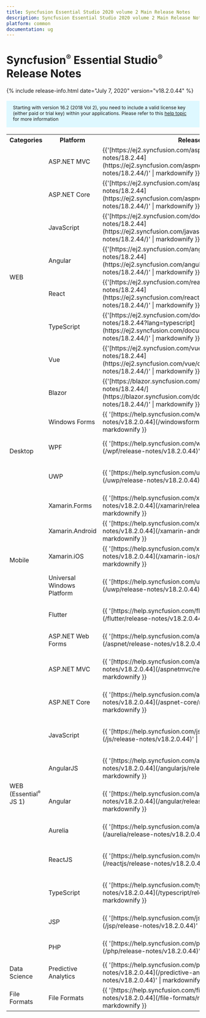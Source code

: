 ```yaml
---
title: Syncfusion Essential Studio 2020 volume 2 Main Release Notes  
description: Syncfusion Essential Studio 2020 volume 2 Main Release Notes  
platform: common
documentation: ug
---
```


# Syncfusion<sup style="font-size:70%">&reg;</sup> Essential Studio<sup style="font-size:70%">&reg;</sup>  Release Notes  

{% include release-info.html date="July 7, 2020"   version="v18.2.0.44" %} 

<style>
#license {
    font-size: .88em!important;
margin-top: 1.5em;     margin-bottom: 1.5em;
    background-color: #def8ff;
    padding: 10px 17px 14px;
}
</style>

<div id="license">
Starting with version 16.2 (2018 Vol 2), you need to include a valid license key (either paid or trial key) within your applications. 
Please refer to this <a href="/common/essential-studio/licensing/license-key">help topic</a> for more information 
</div>



<table>
<tr>
<th>
Categories</th><th>
Platform</th><th>
Release Notes</th><th>
Read Me</th></tr>
<tr>
<td rowspan="8">
WEB 
</td>
<td>
ASP.NET MVC
</td>
<td>{{'[https://ej2.syncfusion.com/aspnetmvc/documentation/release-notes/18.2.44](https://ej2.syncfusion.com/aspnetmvc/documentation/release-notes/18.2.44/)' | markdownify }}
</td>
<td>{{'[http://files2.syncfusion.com/Installs/v18.2.0.44/ReadMe/web/ASPMVC.html](http://files2.syncfusion.com/Installs/v18.2.0.44/ReadMe/web/ASPMVC.html)' | markdownify }}
</td>
</tr>
<tr>
<td>
ASP.NET Core	
</td>
<td>{{'[https://ej2.syncfusion.com/aspnetcore/documentation/release-notes/18.2.44](https://ej2.syncfusion.com/aspnetcore/documentation/release-notes/18.2.44/)' | markdownify }}
</td>
<td>{{'[http://files2.syncfusion.com/Installs/v18.2.0.44/ReadMe/web/ASPNETCORE.html](http://files2.syncfusion.com/Installs/v18.2.0.44/ReadMe/web/ASPNETCORE.html)' | markdownify }}
</td>
</tr>
<tr>
<td>
JavaScript
</td>
<td>{{'[https://ej2.syncfusion.com/documentation/release-notes/18.2.44](https://ej2.syncfusion.com/javascript/documentation/release-notes/18.2.44/)' | markdownify }}
</td>
<td>{{'[http://files2.syncfusion.com/Installs/v18.2.0.44/ReadMe/web/JavaScript.html](http://files2.syncfusion.com/Installs/v18.2.0.44/ReadMe/web/JavaScript.html)' | markdownify }}
</td>
</tr>
<tr>
<td>
Angular
</td>
<td>{{'[https://ej2.syncfusion.com/angular/documentation/release-notes/18.2.44](https://ej2.syncfusion.com/angular/documentation/release-notes/18.2.44/)' | markdownify }}
</td>
<td>{{'[http://files2.syncfusion.com/Installs/v18.2.0.44/ReadMe/web/Angular.html](http://files2.syncfusion.com/Installs/v18.2.0.44/ReadMe/web/Angular.html)' | markdownify }}
</td>
</tr>
<tr>
<td>
React
</td>
<td>{{'[https://ej2.syncfusion.com/react/documentation/release-notes/18.2.44](https://ej2.syncfusion.com/react/documentation/release-notes/18.2.44/)' | markdownify }}
</td>
<td>{{'[http://files2.syncfusion.com/Installs/v18.2.0.44/ReadMe/web/React.html](http://files2.syncfusion.com/Installs/v18.2.0.44/ReadMe/web/React.html)' | markdownify }}
</td>
</tr>
<tr>
<td>
TypeScript
</td>
<td>{{'[https://ej2.syncfusion.com/documentation/release-notes/18.2.44?lang=typescript](https://ej2.syncfusion.com/documentation/release-notes/18.2.44/)' | markdownify }}
</td>
<td>{{'[http://files2.syncfusion.com/Installs/v18.2.0.44/ReadMe/web/TypeScript.html](http://files2.syncfusion.com/Installs/v18.2.0.44/ReadMe/web/TypeScript.html)' | markdownify }}
</td>
</tr>
<tr>
<td>
Vue
</td>
<td>{{'[https://ej2.syncfusion.com/vue/documentation/release-notes/18.2.44](https://ej2.syncfusion.com/vue/documentation/release-notes/18.2.44/)' | markdownify }}
</td>
<td>{{'[http://files2.syncfusion.com/Installs/v18.2.0.44/ReadMe/web/Vue.html](http://files2.syncfusion.com/Installs/v18.2.0.44/ReadMe/web/Vue.html)' | markdownify }}
</td>
</tr>
<tr>
<td>
Blazor
</td>
<td>{{'[https://blazor.syncfusion.com/documentation/release-notes/18.2.44/](https://blazor.syncfusion.com/documentation/release-notes/18.2.44/)' | markdownify }}
</td>
<td>{{'[http://files2.syncfusion.com/Installs/v18.2.0.44/ReadMe/web/Blazor.html](http://files2.syncfusion.com/Installs/v18.2.0.44/ReadMe/web/Blazor.html)' | markdownify }}
</td>
</tr>
<tr>
<td rowspan="3">
Desktop
</td>
<td>
Windows Forms
</td>
<td>{{ '[https://help.syncfusion.com/windowsforms/release-notes/v18.2.0.44](/windowsforms/release-notes/v18.2.0.44)' | markdownify }}
</td>
<td>{{ '[http://files2.syncfusion.com/Installs/v18.2.0.44/ReadMe/WindowsForms.html](http://files2.syncfusion.com/Installs/v18.2.0.44/ReadMe/WindowsForms.html)' | markdownify }}
</td>
</tr>
<tr>
<td>
WPF
</td>
<td>{{ '[https://help.syncfusion.com/wpf/release-notes/v18.2.0.44](/wpf/release-notes/v18.2.0.44)' | markdownify }}
</td>
<td>{{ '[http://files2.syncfusion.com/Installs/v18.2.0.44/ReadMe/WPF.html](http://files2.syncfusion.com/Installs/v18.2.0.44/ReadMe/WPF.html)' | markdownify }}
</td>
</tr>
<tr>
<td>
UWP
</td>
<td>{{ '[https://help.syncfusion.com/uwp/release-notes/v18.2.0.44](/uwp/release-notes/v18.2.0.44)' | markdownify }}
</td>
<td>{{ '[http://files2.syncfusion.com/Installs/v18.2.0.44/ReadMe/UniversalWindows.html](http://files2.syncfusion.com/Installs/v18.2.0.44/ReadMe/UniversalWindows.html)' | markdownify }}
</td>
</tr>
<tr>
<td rowspan="5">
Mobile
</td>
<td>
Xamarin.Forms
</td>
<td>{{ '[https://help.syncfusion.com/xamarin/release-notes/v18.2.0.44](/xamarin/release-notes/v18.2.0.44)' | markdownify }}
</td>
<td>{{ '[http://files2.syncfusion.com/Installs/v18.2.0.44/ReadMe/Xamarin_Forms.html](http://files2.syncfusion.com/Installs/v18.2.0.44/ReadMe/Xamarin_Forms.html)' | markdownify }}
</td>
</tr>
<tr>
<td>
Xamarin.Android
</td>
<td>{{ '[https://help.syncfusion.com/xamarin-android/release-notes/v18.2.0.44](/xamarin-android/release-notes/v18.2.0.44)' | markdownify }}
</td>
<td>{{ '[http://files2.syncfusion.com/Installs/v18.2.0.44/ReadMe/Xamarin_Forms.html](http://files2.syncfusion.com/Installs/v18.2.0.44/ReadMe/Xamarin_Forms.html)' | markdownify }}
</td>
</tr>
<tr>
<td>
Xamarin.iOS
</td>
<td>{{ '[https://help.syncfusion.com/xamarin-ios/release-notes/v18.2.0.44](/xamarin-ios/release-notes/v18.2.0.44)' | markdownify }}
</td>
<td>{{ '[http://files2.syncfusion.com/Installs/v18.2.0.44/ReadMe/Xamarin_Forms.html](http://files2.syncfusion.com/Installs/v18.2.0.44/ReadMe/Xamarin_Forms.html)' | markdownify }}
</td>
</tr>
<tr>
<td>
Universal Windows Platform
</td>
<td>{{ '[https://help.syncfusion.com/uwp/release-notes/v18.2.0.44](/uwp/release-notes/v18.2.0.44)' | markdownify }}
</td>
<td>{{ '[http://files2.syncfusion.com/Installs/v18.2.0.44/ReadMe/UniversalWindows.html](http://files2.syncfusion.com/Installs/v18.2.0.44/ReadMe/UniversalWindows.html)' | markdownify }}
</td>
</tr>
<tr>
<td>
Flutter
</td>
<td>{{ '[https://help.syncfusion.com/flutter/release-notes/v18.2.0.44](/flutter/release-notes/v18.2.0.44)' | markdownify }}
</td>
<td>{{ '[http://files2.syncfusion.com/Installs/v18.2.0.44/ReadMe/Flutter.html](http://files2.syncfusion.com/Installs/v18.2.0.44/ReadMe/Flutter.html)' | markdownify }}
</td>
</tr>
<tr>
<td rowspan="11">
WEB (Essential<sup style="font-size:70%">&reg;</sup> JS 1)
</td>
<td>
ASP.NET Web Forms
</td>
<td>{{ '[https://help.syncfusion.com/aspnet/release-notes/v18.2.0.44](/aspnet/release-notes/v18.2.0.44)' | markdownify }}
</td>
<td>{{ '[http://files2.syncfusion.com/Installs/v18.2.0.44/ReadMe/essential-js1/ASP.html](http://files2.syncfusion.com/Installs/v18.2.0.44/ReadMe/essential-js1/ASP.html)' | markdownify }}
</td>
</tr>
<tr>
<td>
ASP.NET MVC
</td>
<td>{{ '[https://help.syncfusion.com/aspnetmvc/release-notes/v18.2.0.44](/aspnetmvc/release-notes/v18.2.0.44)' | markdownify }}
</td>
<td>{{ '[http://files2.syncfusion.com/Installs/v18.2.0.44/ReadMe/essential-js1/ASPMVC.html](http://files2.syncfusion.com/Installs/v18.2.0.44/ReadMe/essential-js1/ASPMVC.html)' | markdownify }}
</td>
</tr>
<tr>
<td>
ASP.NET Core
</td>
<td>{{ '[https://help.syncfusion.com/aspnet-core/release-notes/v18.2.0.44](/aspnet-core/release-notes/v18.2.0.44)' | markdownify }}
</td>
<td>
{{ '[http://files2.syncfusion.com/Installs/v18.2.0.44/ReadMe/essential-js1/ASPNETCORE.html](http://files2.syncfusion.com/Installs/v18.2.0.44/ReadMe/essential-js1/ASPNETCORE.html)' | markdownify }}
</td>
</tr>
<tr>
<td>
JavaScript
</td>
<td>{{ '[https://help.syncfusion.com/js/release-notes/v18.2.0.44](/js/release-notes/v18.2.0.44)' | markdownify }}
</td>
<td>{{ '[http://files2.syncfusion.com/Installs/v18.2.0.44/ReadMe/essential-js1/JavaScript.html](http://files2.syncfusion.com/Installs/v18.2.0.44/ReadMe/essential-js1/JavaScript.html)' | markdownify }}
</td>
</tr>
<tr>
<td>
AngularJS
</td>
<td>{{ '[https://help.syncfusion.com/angularjs/release-notes/v18.2.0.44](/angularjs/release-notes/v18.2.0.44)' | markdownify }}
</td>
<td>{{ '[http://files2.syncfusion.com/Installs/v18.2.0.44/ReadMe/essential-js1/AngularJS.html](http://files2.syncfusion.com/Installs/v18.2.0.44/ReadMe/essential-js1/AngularJS.html)' | markdownify }}
</td>
</tr>
<tr>
<td>
Angular
</td>
<td>{{ '[https://help.syncfusion.com/angular/release-notes/v18.2.0.44](/angular/release-notes/v18.2.0.44)' | markdownify }}
</td>
<td>{{ '[http://files2.syncfusion.com/Installs/v18.2.0.44/ReadMe/essential-js1/Angular.html](http://files2.syncfusion.com/Installs/v18.2.0.44/ReadMe/essential-js1/Angular.html)' | markdownify }}
</td>
</tr>
<tr>
<td>
Aurelia
</td>
<td>{{ '[https://help.syncfusion.com/aurelia/release-notes/v18.2.0.44](/aurelia/release-notes/v18.2.0.44)' | markdownify }}
</td>
<td>{{ '[http://files2.syncfusion.com/Installs/v18.2.0.44/ReadMe/essential-js1/Aurelia.html](http://files2.syncfusion.com/Installs/v18.2.0.44/ReadMe/essential-js1/Aurelia.html)' | markdownify }}
</td>
</tr>
<tr>
<td>
ReactJS
</td>
<td>{{ '[https://help.syncfusion.com/reactjs/release-notes/v18.2.0.44](/reactjs/release-notes/v18.2.0.44)' | markdownify }}
</td>
<td>{{ '[http://files2.syncfusion.com/Installs/v18.2.0.44/ReadMe/essential-js1/ReactJS.html](http://files2.syncfusion.com/Installs/v18.2.0.44/ReadMe/essential-js1/ReactJS.html)' | markdownify }}
</td>
</tr>
<tr>
<td>
TypeScript
</td>
<td>{{ '[https://help.syncfusion.com/typescript/release-notes/v18.2.0.44](/typescript/release-notes/v18.2.0.44)' | markdownify }}
</td>
<td>{{ '[http://files2.syncfusion.com/Installs/v18.2.0.44/ReadMe/essential-js1/TypeScript.html](http://files2.syncfusion.com/Installs/v18.2.0.44/ReadMe/essential-js1/TypeScript.html)' | markdownify }}
</td>
</tr>
<tr>
<td>
JSP
</td>
<td>{{ '[https://help.syncfusion.com/jsp/release-notes/v18.2.0.44](/jsp/release-notes/v18.2.0.44)' | markdownify }}
</td>
<td>{{ '[http://files2.syncfusion.com/Installs/v18.2.0.44/ReadMe/essential-js1/JSP.html](http://files2.syncfusion.com/Installs/v18.2.0.44/ReadMe/essential-js1/JSP.html)' | markdownify }}
</td>
</tr>
<tr>
<td>
PHP
</td>
<td>{{ '[https://help.syncfusion.com/php/release-notes/v18.2.0.44](/php/release-notes/v18.2.0.44)' | markdownify }}
</td>
<td>{{ '[http://files2.syncfusion.com/Installs/v18.2.0.44/ReadMe/essential-js1/PHP.html](http://files2.syncfusion.com/Installs/v18.2.0.44/ReadMe/essential-js1/PHP.html)' | markdownify }}
</td>
</tr>
<tr>
<td>
Data Science
</td>
<td>
Predictive Analytics
</td>
<td>{{ '[https://help.syncfusion.com/predictive-analytics/release-notes/v18.2.0.44](/predictive-analytics/release-notes/v18.2.0.44)' | markdownify }}
</td>
<td>
</td>
</tr>
<tr>
<td>
File Formats
</td>
<td>
File Formats
</td>
<td>{{ '[https://help.syncfusion.com/file-formats/release-notes/v18.2.0.44](/file-formats/release-notes/v18.2.0.44)' | markdownify }}
</td>
<td>
</td>
</tr>
</table>